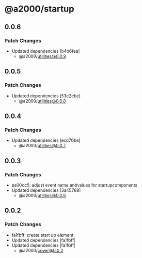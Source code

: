 # @a2000/startup

## 0.0.6

### Patch Changes

- Updated dependencies [b4b6fea]
  - @a2000/utilities@0.0.9

## 0.0.5

### Patch Changes

- Updated dependencies [53c2ebe]
  - @a2000/utilities@0.0.8

## 0.0.4

### Patch Changes

- Updated dependencies [ecd70be]
  - @a2000/utilities@0.0.7

## 0.0.3

### Patch Changes

- aa00dc5: adjust event name andvalues for startupcomponents
- Updated dependencies [3a45788]
  - @a2000/utilities@0.0.6

## 0.0.2

### Patch Changes

- fa1fbff: create start up element
- Updated dependencies [fa1fbff]
- Updated dependencies [fa1fbff]
  - @a2000/cover@0.0.2
